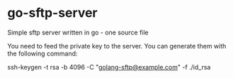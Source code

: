 # go-sftp-server
Simple sftp server written in go - one source file

You need to feed the private key to the server. You can generate them with the following command:

ssh-keygen -t rsa -b 4096 -C "golang-sftp@example.com" -f  ./id_rsa
